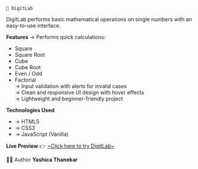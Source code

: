                                                                                               🔢 DigitLab

DigitLab performs basic mathematical operations on single numbers with an easy-to-use interface.


**Features**
→ Performs quick calculations:  
  - Square  
  - Square Root  
  - Cube  
  - Cube Root  
  - Even / Odd  
  - Factorial  
→ Input validation with alerts for invalid cases  
→ Clean and responsive UI design with hover effects  
→ Lightweight and beginner-friendly project  


**Technologies Used**
- → HTML5  
- → CSS3  
- → JavaScript (Vanilla)  


**Live Preview**
👉 [~Click here to try DigitLab~](https://yashicathanekar.github.io/DigitLab/)  


👩‍💻 Author
**Yashica Thanekar**  

